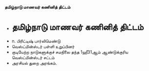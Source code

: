 **தமிழ்நாடு மாணவர் கணினித் திட்டம்**
- # தமிழ்நாடு மாணவர் கணினித் திட்டம்
- n. பிரிட்டிஷ் பார்லிமெண்டு
- வெஸ்ட்மின்ஸ்டர் பள்ளி உறுப்பினர்
- குடியேற்ற நாடுகளுக்குச் சமநிலை   தந்த 1ஹீ31ஆம் ஆண்டுக்குரிய வெஸ்ட்மின்ஸ்டர் சட்டம்
- அரசியல் துறை அரங்கம்.

